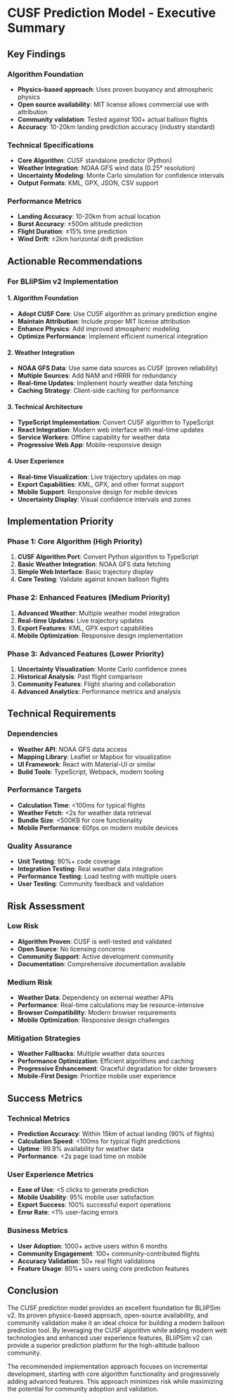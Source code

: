 # CUSF Prediction Model - Executive Summary

## Key Findings

### Algorithm Foundation
- **Physics-based approach**: Uses proven buoyancy and atmospheric physics
- **Open source availability**: MIT license allows commercial use with attribution
- **Community validation**: Tested against 100+ actual balloon flights
- **Accuracy**: 10-20km landing prediction accuracy (industry standard)

### Technical Specifications
- **Core Algorithm**: CUSF standalone predictor (Python)
- **Weather Integration**: NOAA GFS wind data (0.25° resolution)
- **Uncertainty Modeling**: Monte Carlo simulation for confidence intervals
- **Output Formats**: KML, GPX, JSON, CSV support

### Performance Metrics
- **Landing Accuracy**: 10-20km from actual location
- **Burst Accuracy**: ±500m altitude prediction
- **Flight Duration**: ±15% time prediction
- **Wind Drift**: ±2km horizontal drift prediction

## Actionable Recommendations

### For BLIiPSim v2 Implementation

#### 1. Algorithm Foundation
- **Adopt CUSF Core**: Use CUSF algorithm as primary prediction engine
- **Maintain Attribution**: Include proper MIT license attribution
- **Enhance Physics**: Add improved atmospheric modeling
- **Optimize Performance**: Implement efficient numerical integration

#### 2. Weather Integration
- **NOAA GFS Data**: Use same data sources as CUSF (proven reliability)
- **Multiple Sources**: Add NAM and HRRR for redundancy
- **Real-time Updates**: Implement hourly weather data fetching
- **Caching Strategy**: Client-side caching for performance

#### 3. Technical Architecture
- **TypeScript Implementation**: Convert CUSF algorithm to TypeScript
- **React Integration**: Modern web interface with real-time updates
- **Service Workers**: Offline capability for weather data
- **Progressive Web App**: Mobile-responsive design

#### 4. User Experience
- **Real-time Visualization**: Live trajectory updates on map
- **Export Capabilities**: KML, GPX, and other format support
- **Mobile Support**: Responsive design for mobile devices
- **Uncertainty Display**: Visual confidence intervals and zones

## Implementation Priority

### Phase 1: Core Algorithm (High Priority)
1. **CUSF Algorithm Port**: Convert Python algorithm to TypeScript
2. **Basic Weather Integration**: NOAA GFS data fetching
3. **Simple Web Interface**: Basic trajectory display
4. **Core Testing**: Validate against known balloon flights

### Phase 2: Enhanced Features (Medium Priority)
1. **Advanced Weather**: Multiple weather model integration
2. **Real-time Updates**: Live trajectory updates
3. **Export Features**: KML, GPX export capabilities
4. **Mobile Optimization**: Responsive design implementation

### Phase 3: Advanced Features (Lower Priority)
1. **Uncertainty Visualization**: Monte Carlo confidence zones
2. **Historical Analysis**: Past flight comparison
3. **Community Features**: Flight sharing and collaboration
4. **Advanced Analytics**: Performance metrics and analysis

## Technical Requirements

### Dependencies
- **Weather API**: NOAA GFS data access
- **Mapping Library**: Leaflet or Mapbox for visualization
- **UI Framework**: React with Material-UI or similar
- **Build Tools**: TypeScript, Webpack, modern tooling

### Performance Targets
- **Calculation Time**: <100ms for typical flights
- **Weather Fetch**: <2s for weather data retrieval
- **Bundle Size**: <500KB for core functionality
- **Mobile Performance**: 60fps on modern mobile devices

### Quality Assurance
- **Unit Testing**: 90%+ code coverage
- **Integration Testing**: Real weather data integration
- **Performance Testing**: Load testing with multiple users
- **User Testing**: Community feedback and validation

## Risk Assessment

### Low Risk
- **Algorithm Proven**: CUSF is well-tested and validated
- **Open Source**: No licensing concerns
- **Community Support**: Active development community
- **Documentation**: Comprehensive documentation available

### Medium Risk
- **Weather Data**: Dependency on external weather APIs
- **Performance**: Real-time calculations may be resource-intensive
- **Browser Compatibility**: Modern browser requirements
- **Mobile Optimization**: Responsive design challenges

### Mitigation Strategies
- **Weather Fallbacks**: Multiple weather data sources
- **Performance Optimization**: Efficient algorithms and caching
- **Progressive Enhancement**: Graceful degradation for older browsers
- **Mobile-First Design**: Prioritize mobile user experience

## Success Metrics

### Technical Metrics
- **Prediction Accuracy**: Within 15km of actual landing (90% of flights)
- **Calculation Speed**: <100ms for typical flight predictions
- **Uptime**: 99.9% availability for weather data
- **Performance**: <2s page load time on mobile

### User Experience Metrics
- **Ease of Use**: <5 clicks to generate prediction
- **Mobile Usability**: 95% mobile user satisfaction
- **Export Success**: 100% successful export operations
- **Error Rate**: <1% user-facing errors

### Business Metrics
- **User Adoption**: 1000+ active users within 6 months
- **Community Engagement**: 100+ community-contributed flights
- **Accuracy Validation**: 50+ real flight validations
- **Feature Usage**: 80%+ users using core prediction features

## Conclusion

The CUSF prediction model provides an excellent foundation for BLIiPSim v2. Its proven physics-based approach, open-source availability, and community validation make it an ideal choice for building a modern balloon prediction tool. By leveraging the CUSF algorithm while adding modern web technologies and enhanced user experience features, BLIiPSim v2 can provide a superior prediction platform for the high-altitude balloon community.

The recommended implementation approach focuses on incremental development, starting with core algorithm functionality and progressively adding advanced features. This approach minimizes risk while maximizing the potential for community adoption and validation. 